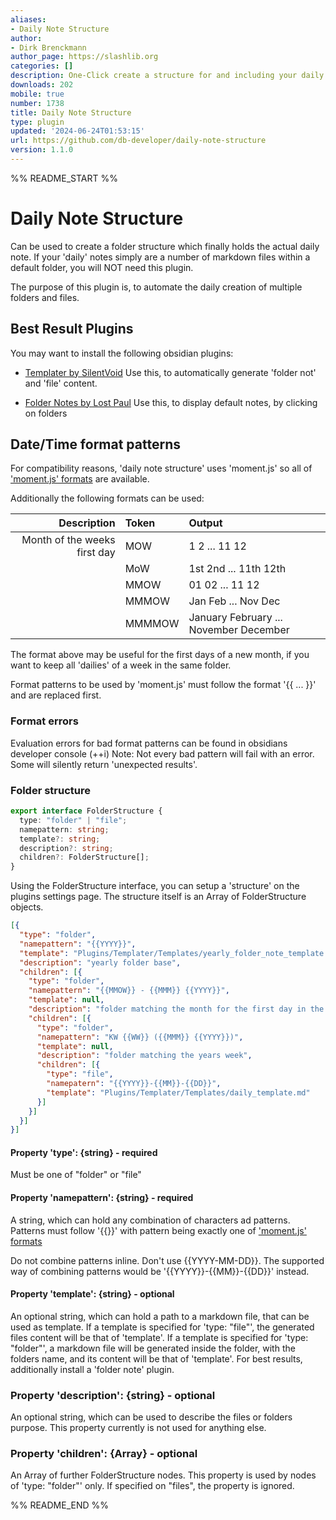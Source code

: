 ```yaml
---
aliases:
- Daily Note Structure
author:
- Dirk Brenckmann
author_page: https://slashlib.org
categories: []
description: One-Click create a structure for and including your daily notes.
downloads: 202
mobile: true
number: 1738
title: Daily Note Structure
type: plugin
updated: '2024-06-24T01:53:15'
url: https://github.com/db-developer/daily-note-structure
version: 1.1.0
---
```


%% README_START %%

# Daily Note Structure

Can be used to create a folder structure which finally holds the actual daily note.
If your 'daily' notes simply are a number of markdown files within a default folder, you will NOT need this plugin.

The purpose of this plugin is, to automate the daily creation of multiple folders and files.

## Best Result Plugins

You may want to install the following obsidian plugins:

- [Templater by SilentVoid](https://obsidian.md/plugins?search=templater)
  Use this, to automatically generate 'folder not' and 'file' content.

- [Folder Notes by Lost Paul](https://obsidian.md/plugins?search=folder%20notes)
  Use this, to display default notes, by clicking on folders

## Date/Time format patterns
For compatibility reasons, 'daily note structure' uses 'moment.js' so all of 
['moment.js' formats](https://momentjs.com/docs/#/displaying/format/) are available.

Additionally the following formats can be used:

| Description                  | Token  | Output                                 |
| ---------------------------: | :----- | :------------------------------------- |
| Month of the weeks first day | MOW    | 1 2 ... 11 12                          |
|                              | MoW    | 1st 2nd ... 11th 12th                  |
|                              | MMOW   | 01 02 ... 11 12                        |
|                              | MMMOW  | Jan Feb ... Nov Dec                    |
|                              | MMMMOW | January February ... November December |

The format above may be useful for the first days of a new month, if you want to keep all 'dailies' of a week in the same folder.

Format patterns to be used by 'moment.js' must follow the format '{{ ... }}' and are replaced first.

### Format errors

Evaluation errors for bad format patterns can be found in obsidians developer console (<shift>+<ctrl>+i)
Note: Not every bad pattern will  fail with an error. Some will silently return 'unexpected results'.

### Folder structure
```typescript
export interface FolderStructure {
  type: "folder" | "file";
  namepattern: string;
  template?: string;
  description?: string;
  children?: FolderStructure[];
}
```

Using the FolderStructure interface, you can setup a 'structure' on the plugins settings page.
The structure itself is an Array of FolderStructure objects.

```json
[{
  "type": "folder",
  "namepattern": "{{YYYY}}",
  "template": "Plugins/Templater/Templates/yearly_folder_note_template.md",
  "description": "yearly folder base",
  "children": [{
    "type": "folder",
    "namepattern": "{{MMOW}} - {{MMM}} {{YYYY}}",
    "template": null,
    "description": "folder matching the month for the first day in the week",
    "children": [{
      "type": "folder",
      "namepattern": "KW {{WW}} ({{MMM}} {{YYYY}})",
      "template": null,
      "description": "folder matching the years week",
      "children": [{
        "type": "file",
        "namepatern": "{{YYYY}}-{{MM}}-{{DD}}",
        "template": "Plugins/Templater/Templates/daily_template.md"
      }]
    }]
  }]
}]
```

#### Property 'type': {string} - required
Must be one of "folder" or "file"

#### Property 'namepattern': {string} - required
A string, which can hold any combination of characters ad patterns.
Patterns must follow '{{<pattern>}}' with pattern being exactly one of ['moment.js' formats](https://momentjs.com/docs/#/displaying/format/)

Do not combine patterns inline. Don't use {{YYYY-MM-DD}}.
The supported way of combining patterns would be '{{YYYY}}-{{MM}}-{{DD}}' instead.

#### Property 'template': {string} - optional
An optional string, which can hold a path to a markdown file, that can be used as template.
If a template is specified for 'type: "file"', the generated files content will be that of 'template'.
If a template is specified for 'type: "folder"', a markdown file will be generated inside the folder, with the folders name, and its content will be that of 'template'. For best results, additionally install a 'folder note' plugin.

### Property 'description': {string} - optional
An optional string, which can be used to describe the files or folders purpose.
This property currently is not used for anything else.

### Property 'children': {Array<FolderStructure>} - optional
An Array of further FolderStructure nodes. This property is used by nodes of 'type: "folder"' only. If specified on "files", the property is ignored.



%% README_END %%